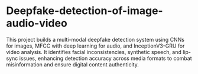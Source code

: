# Deepfake-detection-of-image-audio-video
This project builds a multi-modal deepfake detection system using CNNs for images, MFCC with deep learning for audio, and InceptionV3-GRU for video analysis. It identifies facial inconsistencies, synthetic speech, and lip-sync issues, enhancing detection accuracy across media formats to combat misinformation and ensure digital content authenticity.
